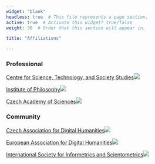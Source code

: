```yaml
---
widget: "blank"
headless: true  # This file represents a page section.
active: true  # Activate this widget? true/false
weight: 30  # Order that this section will appear in.

title: "Affiliations"

---
```


### Professional


[Centre for Science, Technology, and Society Studies![](/about/affiliations_files/stss.png)](http://stss.flu.cas.cz/)
&nbsp;


[Institute of Philosophy![](/about/affiliations_files/F_zakladni_text_pod.png)](http://www.flu.cas.cz/)
&nbsp;


[Czech Academy of Sciences![](/about/affiliations_files/AVCR-CAS_zakladni_znacka_rgb.png)](http://www.avcr.cz/)
&nbsp;

### Community

[Czech Association for Digital Humanities![](/about/affiliations_files/czadh.png)](http://www.czadh.cz/)
&nbsp;

[European Association for Digital Humanities![](/about/affiliations_files/eadh.png)](https://eadh.org/)
&nbsp;

[International Society for Informetrics and Scientometrics![](/about/affiliations_files/issi.png)](https://www.issi2019.org/)


